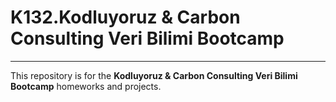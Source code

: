 # K132.Kodluyoruz & Carbon Consulting Veri Bilimi Bootcamp

----------

This repository is for the **Kodluyoruz & Carbon Consulting Veri Bilimi Bootcamp** homeworks and projects.

